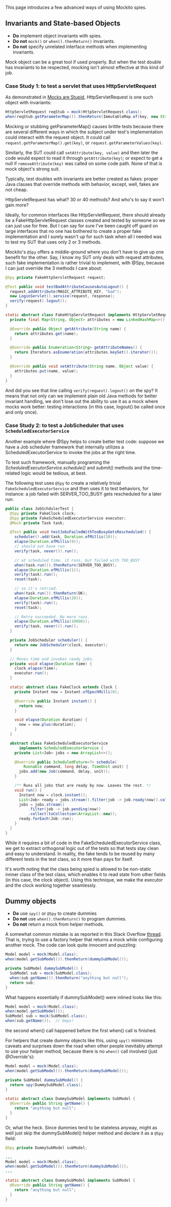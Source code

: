 This page introduces a few advanced ways of using Mockito spies.

## Invariants and State-based Objects

* **Do** implement object invariants with spies.
* **Do not** `mock()` or `when().thenReturn()` invariants.
* **Do not** specify unrelated interface methods when implementing invariants.

Mock object can be a great tool if used properly. But when the test double has invariants to be respected, mocking isn't almost effective at this kind of job.

### Case Study 1: to test a servlet that uses HttpServletRequest

As demonstrated in [Mocks are Stupid](http://endoflineblog.com/testing-with-doubles-or-why-mocks-are-stupid-part-4), HttpServletRequest is one such object with invariants:

```java
HttpServletRequest reqStub = mock(HttpServletRequest.class);
when(reqStub.getParameterMap()).thenReturn(ImmutableMap.of(key, new String[]{val}));
```
Mocking or stubbing getParameterMap() causes brittle tests because there are several different ways in which the subject under test's implementation could interact with the request object.
It could call `request.getParameterMap().get(key)`, or `request.getParameterValues(key)`.

Similarly, the SUT could call `setAttribute(key, value)` and then later the code would expect to read it through `getAttribute(key)`; or expect to get a null if `removeAttribute(key)` was called on some code path. None of that is mock object's strong suit.

Typically, test doubles with invariants are better created as fakes: proper Java classes that override methods with behavior, except, well, fakes are not cheap.

HttpServletRequest has what? 30 or 40 methods? And who's to say it won't gain more?

Ideally, for common interfaces like HttpServletRequest, there should already be a FakeHttpServletRequest classes created and tested by someone so we can just use for free. But I can say for sure I've been caught off guard on large interfaces that no one has bothered to create a proper fake implementation and I surely wasn't up for such task when all I needed was to test my SUT that uses only 2 or 3 methods.

Mockito's `@Spy` offers a middle-ground where you don't have to give up one benefit for the other. Say, I know my SUT only deals with request attributes, such fake implementation is rather trivial to implement, with @Spy, because I can just override the 3 methods I care about:

```java
@Spy private FakeHttpServletRequest request;

@Test public void testBadAttributeCausesAutoLogout() {
  request.addAttribute(MAGIC_ATTRIBUTE_KEY, "bad");
  new LoginServlet().service(request, response);
  verify(request).logout();
}

static abstract class FakeHttpServletRequest implements HttpServletRequest {
  private final Map<String, Object> attributes = new LinkedHashMap<>();

  @Override public Object getAttribute(String name) {
    return attributes.get(name);
  }

  @Override public Enumeration<String> getAttributeNames() {
    return Iterators.asEnumeration(attributes.keySet().iterator());
  }

  @Override public void setAttribute(String name, Object value) {
    attributes.put(name, value);
  }
}
```
And did you see that line calling `verify(request).logout()` on the spy? It means that not only can we implement plain old Java methods for better invariant handling, we don't lose out the ability to use it as a mock where mocks work better: testing interactions (in this case, logout() be called once and only once).


### Case Study 2: to test a JobScheduler that uses `ScheduledExecutorService`

Another example where @Spy helps to create better test code: suppose we have a Job scheduler framework that internally utilizes a ScheduledExecutorService to invoke the jobs at the right time.

To test such framework, manually programing the _ScheduledExecutorService.schedule()_ and _submit()_ methods and the time-related logic would be tedious, at best.

The following test uses `@Spy` to create a relatively trivial `FakeScheduledExecutorService` and then uses it to test behaviors, for instance: a job failed with SERVER_TOO_BUSY gets rescheduled for a later run:
```java
public class JobSchdulerTest {
  @Spy private FakeClock clock;
  @Spy private FakeScheduledExecutorService executor;
  @Mock private Task task;

  @Test public void testJobsFailedWithTooBusyGetsRescheduled() {
    scheduler().add(task, Duration.ofMillis(10));
    elapse(Duration.ofMillis(9));
    // should not have run
    verify(task, never()).run();

    // at scheduled time, it runs, but failed with TOO_BUSY
    when(task.run()).thenReturn(SERVER_TOO_BUSY);
    elapse(Duration.ofMillis(1));
    verify(task).run(); 
    reset(task);

    // so it's retried.
    when(task.run()).thenReturn(OK);
    elapse(Duration.ofMillis(20));
    verify(task).run();
    reset(task);

    // Retry succeeded. No more runs.
    elapse(Duration.ofMillis(10000));
    verify(task, never()).run();
  }

  private JobScheduler scheduler() {
    return new JobScheduler(clock, executor);
  }

  // Moves time and invokes ready jobs.
  private void elapse(Duration time) {
    clock.elapse(time);
    executor.run();
  }

  static abstract class FakeClock extends Clock {
    private Instant now = Instant.ofEpochMilli(0);

    @Override public Instant instant() {
      return now;
    }

    void elapse(Duration duration) {
      now = now.plus(duration);
    }
  }

  abstract class FakeScheduledExecutorService
      implements ScheduledExecutorService {
    private List<Job> jobs = new ArrayList<>();

    @Override public ScheduledFuture<?> schedule(
        Runnable command, long delay, TimeUnit unit) {
      jobs.add(new Job(command, delay, unit));
    }

    /** Runs all jobs that are ready by now. Leaves the rest. */
    void run() {
      Instant now = clock.instant();
      List<Job> ready = jobs.stream().filter(job -> job.ready(now)).collect(toList());
      jobs = jobs.stream()
          .filter(job -> job.pending(now))
          .collect(toCollection(ArrayList::new));
      ready.forEach(Job::run);
    }
  }
}
```
While it requires a bit of code in the FakeScheduledExecutorService class, we get to extract orthogonal logic out of the tests so that tests stay clean and easy to understand. In reality, the fake tends to be reused by many different tests in the test class, so it more than pays for itself.

It's worth noting that the class being spied is allowed to be non-static innner class of the test class, which enables it to read state from other fields (in this case, the clock object). Using this technique, we make the executor and the clock working together seamlessly.

## Dummy objects

* **Do** use `spy()` or `@Spy` to create dummies
* **Do not** use `when().thenReturn()` to program dummies.
* **Do not** return a mock from helper methods.

A somewhat common mistake is as reported in this Stack Overflow [thread](http://stackoverflow.com/questions/26318569/unfinished-stubbing-detected-in-mockito). That is, trying to use a factory helper that returns a mock while configuring another mock. The code can look quite innocent and puzzling:
```java
Model model = mock(Model.class);
when(model.getSubModel()).thenReturn(dummySubModel());

private SubModel dummySubModel() {
  SubModel sub = mock(SubModel.class);
  when(sub.getName()).thenReturn("anything but null");
  return sub;
}
```

What happens essentially if dummySubModel() were inlined looks like this:
```java
Model model = mock(Model.class);
when(model.getSubModel());
SubModel sub = mock(SubModel.class);
when(sub.getName());  // Oops!
```
the second when() call happened before the first when() call is finished.

For helpers that create dummy objects like this, using `spy()` minimizes caveats and surprises down the road when other people inevitably attempt to use your helper method, because there is no `when()` call involved (just _@Override_'s):
```java
Model model = mock(Model.class);
when(model.getSubModel()).thenReturn(dummySubModel());

private SubModel dummySubModel() {
  return spy(DummySubModel.class);
}

static abstract class DummySubModel implements SubModel {
  @Override public String getName() {
    return "anything but null";
  }
}
```

Or, what the heck. Since dummies tend to be stateless anyway, might as well just skip the dummySubModel() helper method and declare it as a `@Spy` field:
```java
@Spy private DummySubModel subModel;

...
Model model = mock(Model.class);
when(model.getSubModel()).thenReturn(dummySubModel());
...

static abstract class DummySubModel implements SubModel {
  @Override public String getName() {
    return "anything but null";
  }
}
```

